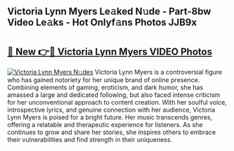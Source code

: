 ## Victoria Lynn Myers Le𝚊ked N𝚞de - Part-8bw Video Le𝚊ks - Hot Onlyf𝚊ns Photos JJB9x

# <h2><a href="http://ab60245.deff.icu/?id=Victoria+Lynn+Myers">🔗 New 👉🔴 Victoria Lynn Myers VIDEO Photos</a></h2>

[![Victoria Lynn Myers N𝚞des](https://i.imgur.com/rIISA9y.gif)](http://ab60245.deff.icu/?id=Victoria+Lynn+Myers)
Victoria Lynn Myers is a controversial figure who has gained notoriety for her unique brand of online presence. Combining elements of gaming, eroticism, and dark humor, she has amassed a large and dedicated following, but also faced intense criticism for her unconventional approach to content creation. With her soulful voice, introspective lyrics, and genuine connection with her audience, Victoria Lynn Myers is poised for a bright future. Her music transcends genres, offering a relatable and therapeutic experience for listeners. As she continues to grow and share her stories, she inspires others to embrace their vulnerabilities and find strength in their uniqueness.
